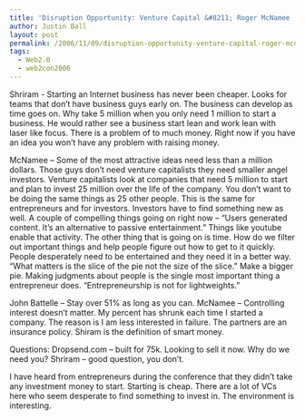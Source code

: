```yaml
---
title: 'Disruption Opportunity: Venture Capital &#8211; Roger McNamee , Ram Shriram'
author: Justin Ball
layout: post
permalink: /2006/11/09/disruption-opportunity-venture-capital-roger-mcnamee-ram-shriram/
tags:
  - Web2.0
  - web2con2006
---
```


Shriram - Starting an Internet business has never been cheaper. Looks for teams that don’t have business guys early on. The business can develop as time goes on. Why take 5 million when you only need 1 million to start a business. He would rather see a business start lean and work lean with laser like focus. There is a problem of to much money. Right now if you have an idea you won’t have any problem with raising money.

McNamee – Some of the most attractive ideas need less than a million dollars. Those guys don’t need venture capitalists they need smaller angel investors. Venture capitalists look at companies that need 5 million to start and plan to invest 25 million over the life of the company. You don’t want to be doing the same things as 25 other people. This is the same for entrepreneurs and for investors. Investors have to find something new as well.
A couple of compelling things going on right now – “Users generated content. It’s an alternative to passive entertainment.” Things like youtube enable that activity.
The other thing that is going on is time. How do we filter out important things and help people figure out how to get to it quickly.
People desperately need to be entertained and they need it in a better way. “What matters is the slice of the pie not the size of the slice.” Make a bigger pie. Making judgments about people is the single most important thing a entrepreneur does.
“Entrepreneurship is not for lightweights.”

John Battelle – Stay over 51% as long as you can.
McNamee – Controlling interest doesn’t matter. My percent has shrunk each time I started a company. The reason is I am less interested in failure. The partners are an insurance policy. Shiram is the definition of smart money.

Questions:
Dropsend.com – built for 75k. Looking to sell it now. Why do we need you?
Shriram – good question, you don’t.

I have heard from entrepreneurs during the conference that they didn’t take any investment money to start. Starting is cheap. There are a lot of VCs here who seem desperate to find something to invest in. The environment is interesting.